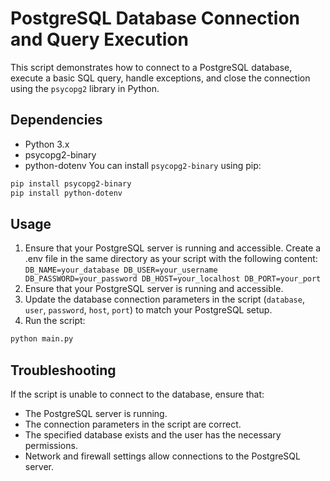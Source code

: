 # PostgreSQL Database Connection and Query Execution

This script demonstrates how to connect to a PostgreSQL database, execute a basic SQL query, handle exceptions, and close the connection using the `psycopg2` library in Python.

## Dependencies

- Python 3.x
- psycopg2-binary
- python-dotenv
You can install `psycopg2-binary` using pip:

```bash
pip install psycopg2-binary
pip install python-dotenv
```

## Usage

1. Ensure that your PostgreSQL server is running and accessible.
Create a .env file in the same directory as your script with the following content:
``
DB_NAME=your_database
DB_USER=your_username
DB_PASSWORD=your_password
DB_HOST=your_localhost
DB_PORT=your_port
``
2. Ensure that your PostgreSQL server is running and accessible.
3. Update the database connection parameters in the script (`database`, `user`, `password`, `host`, `port`) to match your PostgreSQL setup.
4. Run the script:

```bash
python main.py
```

## Troubleshooting

If the script is unable to connect to the database, ensure that:

- The PostgreSQL server is running.
- The connection parameters in the script are correct.
- The specified database exists and the user has the necessary permissions.
- Network and firewall settings allow connections to the PostgreSQL server.